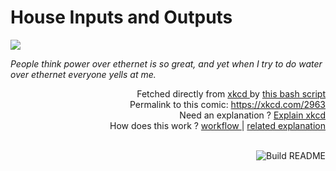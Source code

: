 # <b>House Inputs and Outputs</b>

[![](https://imgs.xkcd.com/comics/house_inputs_and_outputs.png)](https://xkcd.com/2963)

<i>People think power over ethernet is so great, and yet when I try to do water over ethernet everyone yells at me.</i>

<div align="right">
  Fetched directly from
  <a href="https://xkcd.com">
    xkcd
  </a>
  by
  <a href="https://github.com/Vanille-N/Vanille-N/blob/master/fetch">
    this bash script
  </a>
</div>
<div align="right">
  Permalink to this comic:
  <a href="https://xkcd.com/2963">
    https://xkcd.com/2963
  </a>
</div>
<div align="right">
  Need an explanation ?
  <a href="https://www.explainxkcd.com/wiki/index.php/2963">
    Explain xkcd
  </a>
</div>
<div align="right">
  How does this work ?
  <a href="https://github.com/Vanille-N/Vanille-N/blob/master/.github/workflows/build.yml">
    workflow
  </a>
  |
  <a href="https://simonwillison.net/2020/Jul/10/self-updating-profile-readme/">
    related explanation
  </a>
</div><br>

<a href="https://github.com/Vanille-N/Vanille-N/actions"><img src="https://github.com/Vanille-N/Vanille-N/workflows/Build%20README/badge.svg" align="right" alt="Build README"></a>
